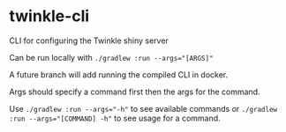 # twinkle-cli
CLI for configuring the Twinkle shiny server

Can be run locally with `./gradlew :run --args="[ARGS]"`

A future branch will add running the compiled CLI in docker.

Args should specify a command first then the args for the command. 

Use `./gradlew :run --args="-h"` to see available commands or `./gradlew :run --args="[COMMAND] -h"`
to see usage for a command.